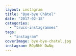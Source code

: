 ```yaml
---
layout: instagram
title: "Bye-bye Châtel"
date: "2017-02-18"
categories: 
  - "trucs-instagrammes"
tags: 
  - "instagram"
coverImage: bye-bye-chatel.jpg
instagram: BQpRhK-DwNq
---
```

